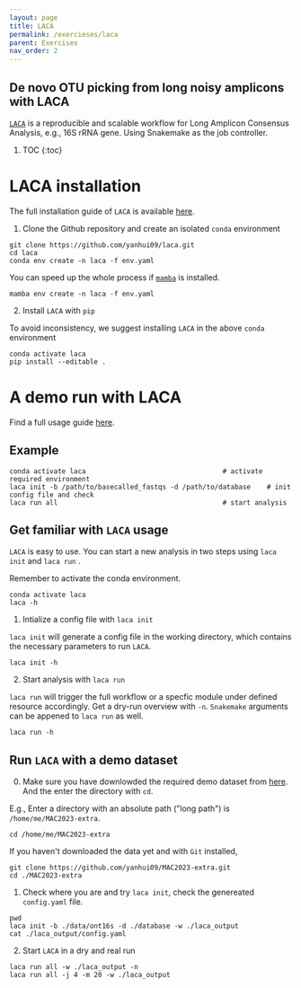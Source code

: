 ```yaml
---
layout: page
title: LACA
permalink: /exercieses/laca
parent: Exercises
nav_order: 2
---
```


## De novo OTU picking from long noisy amplicons with LACA 

[`LACA`](https://github.com/yanhui09/laca) is a reproducible and scalable workflow for Long Amplicon Consensus Analysis, e.g., 16S rRNA gene. Using Snakemake as the job controller.

1. TOC
{:toc}

# LACA installation

The full installation guide of `LACA` is available [here](https://github.com/yanhui09/laca#installation).

1. Clone the Github repository and create an isolated `conda` environment
```
git clone https://github.com/yanhui09/laca.git
cd laca
conda env create -n laca -f env.yaml 
```
You can speed up the whole process if [`mamba`](https://github.com/mamba-org/mamba) is installed.
```
mamba env create -n laca -f env.yaml 
```
2. Install `LACA` with `pip`
      
To avoid inconsistency, we suggest installing `LACA` in the above `conda` environment
```
conda activate laca
pip install --editable .
```

# A demo run with LACA 

Find a full usage guide [here](https://github.com/yanhui09/laca#usage).

## Example
```
conda activate laca                                  # activate required environment 
laca init -b /path/to/basecalled_fastqs -d /path/to/database    # init config file and check
laca run all                                         # start analysis
```

## Get familiar with `LACA` usage

`LACA` is easy to use. You can start a new analysis in two steps using `laca init` and `laca run` . 

Remember to activate the conda environment.
```
conda activate laca
laca -h
```

1. Intialize a config file with `laca init`

`laca init` will generate a config file in the working directory, which contains the necessary parameters to run `LACA`.

```
laca init -h
```

2. Start analysis with `laca run`

`laca run` will trigger the full workflow or a specfic module under defined resource accordingly.
Get a dry-run overview with `-n`. `Snakemake` arguments can be appened to `laca run` as well.

```
laca run -h
```

## Run `LACA` with a demo dataset

0. Make sure you have downlowded the required demo dataset from [here](https://github.com/yanhui09/MAC2023-extra). And the enter the directory with `cd`. 

E.g., Enter a directory with an absolute path ("long path") is `/home/me/MAC2023-extra`.
```
cd /home/me/MAC2023-extra
```

If you haven't downloaded the data yet and with `Git` installed,

```
git clone https://github.com/yanhui09/MAC2023-extra.git
cd ./MAC2023-extra 
```

1. Check where you are and try `laca init`, check the genereated `config.yaml` file.
```
pwd
laca init -b ./data/ont16s -d ./database -w ./laca_output
cat ./laca_output/config.yaml
```

2. Start `LACA` in a dry and real run
```
laca run all -w ./laca_output -n 
laca run all -j 4 -m 20 -w ./laca_output      
```